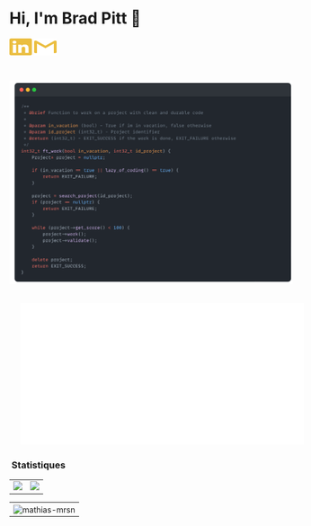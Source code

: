 # Hi, I'm Brad Pitt 👋

<a href="https://www.linkedin.com/in/mathias-mauraisin/" target="blank"><img align="center" src="./icons/linkedin.svg" alt="https://www.linkedin.com/in/mathias-mauraisin/" height="30" width="40" /></a>
<a href="emailto:mathias.mauraisin.pro@gmail.com" target="blank"><img align="center" src="./icons/gmail.svg" alt="redrew" height="30" width="40" /></a>

<br>



![snap](images/Snap_dark.png?raw=true)

<!-- [![My Skills](https://skillicons.dev/icons?i=c,cpp,html,css,js,ts,)](https://skillicons.dev) -->

<br>

<img src="./icons.svg" style="margin-left: 20px">




### &nbsp;Statistiques



<!-- [![mamaurai's 42 stats](https://badge42.vercel.app/api/v2/cl1l4qz93000609l4yixitcl4/stats?cursusId=21&coalitionId=45)](https://github.com/JaeSeoKim/badge42) -->

<table style="border: 0">
  <tr>
    <td valign="top"><img src="https://github-readme-stats.vercel.app/api/top-langs/?username=mathias-mrsn&layout=compact&bg_color=22272E&title_color=f8f8f8&text_color=f8f8f8&icon_color=f8f8f8&border_color=22272E"/></td>
    <td valign="top"><img src="https://github-readme-stats.vercel.app/api?username=mathias-mrsn&show_icons=true&title_color=ffffff&icon_color=34abeb&text_color=daf7dc&bg_color=22272E"/></td>
  </tr>
</table>
<table>
  <tr>
    <td><img align="center" src="https://streak-stats.demolab.com?user=mathias-mrsn&theme=github-dark-dimmed" alt="mathias-mrsn" /></td>
  </tr>
</table>